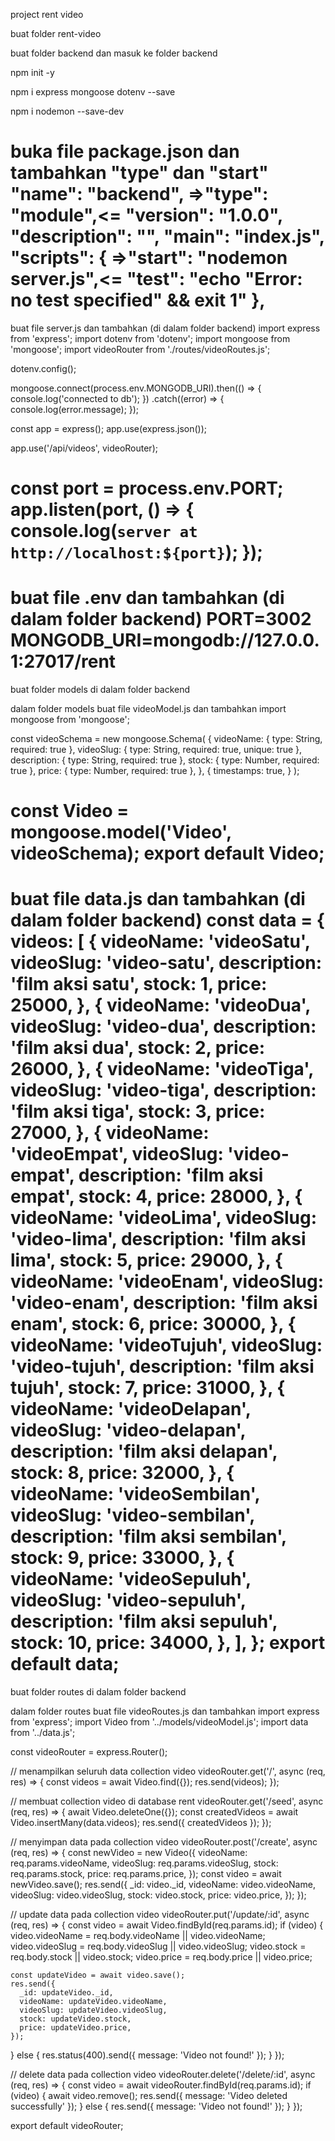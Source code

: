 project rent video

buat folder rent-video

buat folder backend dan masuk ke folder backend

npm init -y

npm i express mongoose dotenv --save

npm i nodemon --save-dev

buka file package.json dan tambahkan "type" dan "start"
"name": "backend",
=>"type": "module",<=
"version": "1.0.0",
"description": "",
"main": "index.js",
"scripts": {
=>"start": "nodemon server.js",<=
"test": "echo \"Error: no test specified\" && exit 1"
},
=========

buat file server.js dan tambahkan (di dalam folder backend)
import express from 'express';
import dotenv from 'dotenv';
import mongoose from 'mongoose';
import videoRouter from './routes/videoRoutes.js';

dotenv.config();

mongoose.connect(process.env.MONGODB_URI).then(() => {
console.log('connected to db');
})
.catch((error) => {
console.log(error.message);
});

const app = express();
app.use(express.json());

app.use('/api/videos', videoRouter);

const port = process.env.PORT;
app.listen(port, () => {
console.log(`server at http://localhost:${port}`);
});
=========

buat file .env dan tambahkan (di dalam folder backend)
PORT=3002
MONGODB_URI=mongodb://127.0.0.1:27017/rent
=========

buat folder models di dalam folder backend

dalam folder models buat file videoModel.js dan tambahkan
import mongoose from 'mongoose';

const videoSchema = new mongoose.Schema(
{
videoName: { type: String, required: true },
videoSlug: { type: String, required: true, unique: true },
description: { type: String, required: true },
stock: { type: Number, required: true },
price: { type: Number, required: true },
},
{
timestamps: true,
}
);

const Video = mongoose.model('Video', videoSchema);
export default Video;
=========

buat file data.js dan tambahkan (di dalam folder backend)
const data = {
videos: [
{
videoName: 'videoSatu',
videoSlug: 'video-satu',
description: 'film aksi satu',
stock: 1,
price: 25000,
},
{
videoName: 'videoDua',
videoSlug: 'video-dua',
description: 'film aksi dua',
stock: 2,
price: 26000,
},
{
videoName: 'videoTiga',
videoSlug: 'video-tiga',
description: 'film aksi tiga',
stock: 3,
price: 27000,
},
{
videoName: 'videoEmpat',
videoSlug: 'video-empat',
description: 'film aksi empat',
stock: 4,
price: 28000,
},
{
videoName: 'videoLima',
videoSlug: 'video-lima',
description: 'film aksi lima',
stock: 5,
price: 29000,
},
{
videoName: 'videoEnam',
videoSlug: 'video-enam',
description: 'film aksi enam',
stock: 6,
price: 30000,
},
{
videoName: 'videoTujuh',
videoSlug: 'video-tujuh',
description: 'film aksi tujuh',
stock: 7,
price: 31000,
},
{
videoName: 'videoDelapan',
videoSlug: 'video-delapan',
description: 'film aksi delapan',
stock: 8,
price: 32000,
},
{
videoName: 'videoSembilan',
videoSlug: 'video-sembilan',
description: 'film aksi sembilan',
stock: 9,
price: 33000,
},
{
videoName: 'videoSepuluh',
videoSlug: 'video-sepuluh',
description: 'film aksi sepuluh',
stock: 10,
price: 34000,
},
],
};
export default data;
=========

buat folder routes di dalam folder backend

dalam folder routes buat file videoRoutes.js dan tambahkan
import express from 'express';
import Video from '../models/videoModel.js';
import data from '../data.js';

const videoRouter = express.Router();

// menampilkan seluruh data collection video
videoRouter.get('/', async (req, res) => {
const videos = await Video.find({});
res.send(videos);
});

// membuat collection video di database rent
videoRouter.get('/seed', async (req, res) => {
await Video.deleteOne({});
const createdVideos = await Video.insertMany(data.videos);
res.send({ createdVideos });
});

// menyimpan data pada collection video
videoRouter.post('/create', async (req, res) => {
const newVideo = new Video({
videoName: req.params.videoName,
videoSlug: req.params.videoSlug,
stock: req.params.stock,
price: req.params.price,
});
const video = await newVideo.save();
res.send({
\_id: video.\_id,
videoName: video.videoName,
videoSlug: video.videoSlug,
stock: video.stock,
price: video.price,
});
});

// update data pada collection video
videoRouter.put('/update/:id', async (req, res) => {
const video = await Video.findById(req.params.id);
if (video) {
video.videoName = req.body.videoName || video.videoName;
video.videoSlug = req.body.videoSlug || video.videoSlug;
video.stock = req.body.stock || video.stock;
video.price = req.body.price || video.price;

    const updateVideo = await video.save();
    res.send({
      _id: updateVideo._id,
      videoName: updateVideo.videoName,
      videoSlug: updateVideo.videoSlug,
      stock: updateVideo.stock,
      price: updateVideo.price,
    });

} else {
res.status(400).send({ message: 'Video not found!' });
}
});

// delete data pada collection video
videoRouter.delete('/delete/:id', async (req, res) => {
const video = await videoRouter.findById(req.params.id);
if (video) {
await video.remove();
res.send({ message: 'Video deleted successfully' });
} else {
res.send({ message: 'Video not found!' });
}
});

export default videoRouter;
